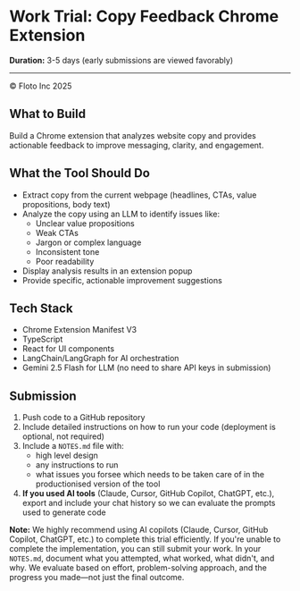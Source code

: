 # Work Trial: Copy Feedback Chrome Extension

**Duration:** 3-5 days (early submissions are viewed favorably)

---
© Floto Inc 2025

## What to Build

Build a Chrome extension that analyzes website copy and provides actionable feedback to improve messaging, clarity, and engagement.

## What the Tool Should Do

- Extract copy from the current webpage (headlines, CTAs, value propositions, body text)
- Analyze the copy using an LLM to identify issues like:
  - Unclear value propositions
  - Weak CTAs
  - Jargon or complex language
  - Inconsistent tone
  - Poor readability
- Display analysis results in an extension popup
- Provide specific, actionable improvement suggestions


## Tech Stack

- Chrome Extension Manifest V3
- TypeScript
- React for UI components
- LangChain/LangGraph for AI orchestration
- Gemini 2.5 Flash for LLM (no need to share API keys in submission)

## Submission

1. Push code to a GitHub repository
2. Include detailed instructions on how to run your code (deployment is optional, not required)
3. Include a `NOTES.md` file with:
   - high level design
   - any instructions to run
   - what issues you forsee which needs to be taken care of in the productionised version of the tool
4. **If you used AI tools** (Claude, Cursor, GitHub Copilot, ChatGPT, etc.), export and include your chat history so we can evaluate the prompts used to generate code

**Note:** We highly recommend using AI copilots (Claude, Cursor, GitHub Copilot, ChatGPT, etc.) to complete this trial efficiently. If you're unable to complete the implementation, you can still submit your work. In your `NOTES.md`, document what you attempted, what worked, what didn't, and why. We evaluate based on effort, problem-solving approach, and the progress you made—not just the final outcome.
